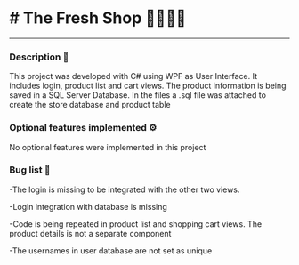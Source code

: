 # # The Fresh Shop 🍅🍇🍉🍏

***

### Description 📝
This project was developed with C# using WPF as User Interface. It includes login, product list and cart views.
The product information is being saved in a SQL Server Database.
In the files a .sql file was attached to create the store database and product table

### Optional features implemented ⚙️
No optional features were implemented in this project

### Bug list 🐛
-The login is missing to be integrated with the other two views.

-Login integration with database is missing

-Code is being repeated in product list and shopping cart views. The product details is not a separate component

-The usernames in user database are not set as unique
